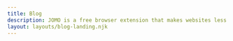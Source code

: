 ```yaml
---
title: Blog
description: JOMO is a free browser extension that makes websites less addictive and gives you control.
layout: layouts/blog-landing.njk
---
```

